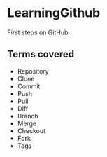 # LearningGithub
First steps on GitHub

## Terms covered
* Repository
* Clone
* Commit
* Push
* Pull
* Diff
* Branch
* Merge
* Checkout
* Fork
* Tags
